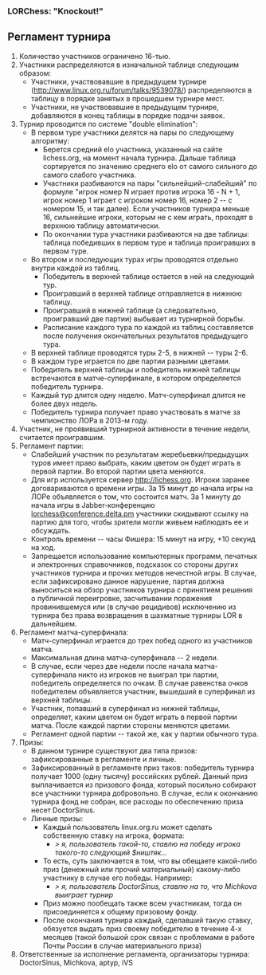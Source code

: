 ### LORChess: "Knockout!"

## Регламент турнира

1. Количество участников ограничено 16-тью.
2. Участники распределяются в изначальной таблице следующим образом:
    -  Участники, участвовавшие в предыдущем турнире (http://www.linux.org.ru/forum/talks/9539078/) распределяются в таблицу в порядке занятых в прошедшем турнире мест.
    -  Участники, не участвовавшие в предыдущем турнире, добавляются в конец таблицы в порядке подачи заявок.
3. Турнир проводится по системе "double elimination":
    - В первом туре участники делятся на пары по следующему алгоритму:
        - Берется средний elo участника, указанный на сайте lichess.org, на момент начала турнира. Дальше таблица сортируется по значению среднего  elo от самого сильного до самого слабого участника.
        - Участники разбиваются на пары "сильнейший-слабейший" по формуле "игрок номер N играет против игрока  16 - N + 1, игрок номер 1 играет с игроком номер 16, номер 2 -- с номером 15, и так далее). Если участников турнира меньше 16, сильнейшие игроки, которым не с кем играть, проходят в верхнюю таблицу автоматически.
        - По окончании тура участники разбиваются на две таблицы: таблица победивших в первом туре и таблица проигравших в первом туре.
    - Во втором и последующих турах игры проводятся отдельно внутри каждой из таблиц.
        - Победитель в верхней таблице остается в ней на следующий тур.
        - Проигравший в верхней таблице отправляется в нижнюю таблицу.
        - Проигравший в нижней таблице (а  следовательно, проигравший две партии) выбывает из турнирной борьбы.
        - Расписание каждого тура по каждой из таблиц составляется после получения окончательных результатов предыдущего тура.
    - В верхней таблице проводятся туры 2-5, в нижней -- туры 2-6.
    - В каждом туре играется по две партии разными цветами. 
    - Победитель верхней таблицы и победитель нижней таблицы встречаются в матче-суперфинале, в котором определяется победитель турнира. 
    - Каждый тур длится одну неделю. Матч-суперфинал длится не более двух недель.
    - Победитель турнира получает право участвовать в матче за чемпионство ЛОРа в 2013-м году.
4. Участник, не проявивший турнирной активности в течение недели, считается проигравшим. 
5. Регламент партии:
    - Слабейший участник по результатам жеребьевки/предыдущих туров имеет право выбрать, каким цветом он будет играть в первой партии. Во второй партии цвета меняются.
    - Для игр используется сервер http://lichess.org. Игроки заранее договариваются о времени игры. За 15 минут до начала игры на ЛОРе объявляется о том, что состоится матч. За 1 минуту до начала игры в Jabber-конференцию lorchess@conference.delta.pm участники скидывают ссылку на партию для того, чтобы зрители могли живьем наблюдать ее и обсуждать.
    - Контроль времени -- часы Фишера: 15 минут на игру, +10 секунд на ход.
    - Запрещается использование компьютерных программ, печатных и электронных справочников, подсказок со стороны других участников турнира и прочих методов нечестной игры. В случае, если зафиксировано данное нарушение, партия должна выноситься на обзор участников турнира с принятием решения о публичной переигровке, засчитывании поражения провинившемуся или (в случае рецидивов) исключению из турнира без права возвращения в шахматные турниры LOR в дальнейшем.
6. Регламент матча-суперфинала:
    - Матч-суперфинал играется до трех побед одного из участников матча. 
    - Максимальная длина матча-суперфинала -- 2 недели.
    - В случае, если через две недели после начала матча-суперфинала никто из игроков не выиграл три партии, победитель определяется по очкам. В случае равенства очков победителем объявляется участник, вышедший в суперфинал из верхней таблицы.
    - Участник, попавший в суперфинал из нижней таблицы, определяет, каким цветом он будет играть в первой партии матча. После каждой партии стороны меняются цветами.
    - Регламент одной партии -- такой же, как у партии обычного тура.
7. Призы:
    - В данном турнире существуют два типа призов: зафиксированные в регламенте и личные.
    - Зафиксированный в регламенте приз таков: победитель турнира получает 1000 (одну тысячу) российских рублей. Данный приз выплачивается из призового фонда, который посильно собирают все участники турнира добровольно. В случае, если к окончанию турнира фонд не собран, все расходы по обеспечению приза несет DoctorSinus.
    - Личные призы:
        - Каждый пользователь linux.org.ru может сделать собственную ставку на игрока, формата:
            - *> я, пользователь такой-то, ставлю на победу игрока такого-то следующий $ништяк…*
        - То есть, суть заключается в том, что вы обещаете какой-либо приз (денежный или прочий материальный) какому-либо участнику в случае его победы. Например:
            - *> я, пользователь DoctorSinus, ставлю на то, что Michkova выиграет турнир*
        - Приз можно пообещать также всем участникам, тогда он присоединяется к общему призовому фонду.
        - После окончания турнира каждый, сделавший такую ставку, обязуется выдать приз своему победителю в течение 4-х месяцев (такой большой срок связан с проблемами в работе Почты России в случае материального приза)
8. Ответственные за исполнение регламента, организаторы турнира: DoctorSinus, Michkova, aptyp, iVS
